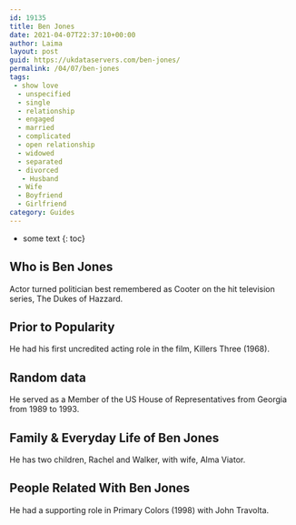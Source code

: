 ```yaml
---
id: 19135
title: Ben Jones
date: 2021-04-07T22:37:10+00:00
author: Laima
layout: post
guid: https://ukdataservers.com/ben-jones/
permalink: /04/07/ben-jones
tags:
 - show love
  - unspecified
  - single
  - relationship
  - engaged
  - married
  - complicated
  - open relationship
  - widowed
  - separated
  - divorced
   - Husband
  - Wife
  - Boyfriend
  - Girlfriend
category: Guides
---
```


* some text
{: toc}


## Who is Ben Jones
                  
                  
                  
Actor turned politician best remembered as Cooter on the hit television series, The Dukes of Hazzard.
                  
              
            
              
            
                
                
                
## Prior to Popularity
                  
                  
                  
He had his first uncredited acting role in the film, Killers Three (1968).
                  
              
            
              
            
                
                
                
## Random data
                  
                  
                  
He served as a Member of the US House of Representatives from Georgia from 1989 to 1993.
                  
              
            
              
            
                
                
                
## Family & Everyday Life of Ben Jones
                  
                  
                  
He has two children, Rachel and Walker, with wife, Alma Viator.
                  
              
            
              
            
                
                
                
## People Related With Ben Jones
                  
                  
                  
He had a supporting role in Primary Colors (1998) with John Travolta.
                  
              
            
              
            
                
              
            
              
              
            
            
              
            
          
          
          